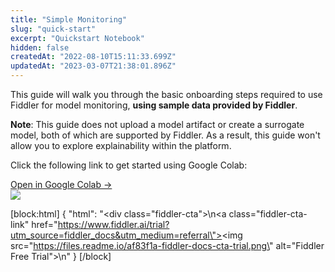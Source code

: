 ```yaml
---
title: "Simple Monitoring"
slug: "quick-start"
excerpt: "Quickstart Notebook"
hidden: false
createdAt: "2022-08-10T15:11:33.699Z"
updatedAt: "2023-03-07T21:38:01.896Z"
---
```

This guide will walk you through the basic onboarding steps required to use Fiddler for model monitoring, **using sample data provided by Fiddler**.  

**Note**: This guide does not upload a model artifact or create a surrogate model, both of which are supported by Fiddler.  As a result, this guide won't allow you to explore explainability within the platform.

Click the following link to get started using Google Colab:

<div class="colab-box">
    <a href="https://colab.research.google.com/github/fiddler-labs/fiddler-examples/blob/main/quickstart/Fiddler_Quickstart_Simple_Monitoring.ipynb" target="_blank">
        <div>
            Open in Google Colab →
        </div>
    </a>
    <div>
            <img src="https://colab.research.google.com/img/colab_favicon_256px.png" />
    </div>
</div>

[block:html]
{
  "html": "<div class=\"fiddler-cta\">\n<a class=\"fiddler-cta-link\" href=\"https://www.fiddler.ai/trial?utm_source=fiddler_docs&utm_medium=referral\"><img src=\"https://files.readme.io/af83f1a-fiddler-docs-cta-trial.png\" alt=\"Fiddler Free Trial\"></a>\n</div>"
}
[/block]